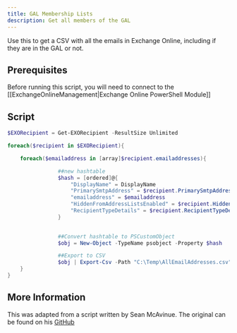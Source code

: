 ```yaml
---
title: GAL Membership Lists
description: Get all members of the GAL
---
```

Use this to get a CSV with all the emails in Exchange Online, including if they are in the GAL or not.

## Prerequisites

Before running this script, you will need to connect to the [[ExchangeOnlineManagement|Exchange Online PowerShell Module]]

## Script

```PowerShell
$EXORecipient = Get-EXORecipient -ResultSize Unlimited

foreach($recipient in $EXORecipient){

    foreach($emailaddress in [array]$recipient.emailaddresses){

                ##new hashtable
                $hash = [ordered]@{
                    "DisplayName" = DisplayName
                    "PrimarySmtpAddress" = $recipient.PrimarySmtpAddress
                    "emailaddress" = $emailaddress
                    "HiddenFromAddressListsEnabled" = $recipient.HiddenFromAddressListsEnabled
                    "RecipientTypeDetails" = $recipient.RecipientTypeDetails
                }

                
                ##Convert hashtable to PSCustomObject
                $obj = New-Object -TypeName psobject -Property $hash

                ##Export to CSV
                $obj | Export-Csv -Path "C:\Temp\AllEmailAddresses.csv" -Append -NoTypeInformation
    }
}
```

## More Information

This was adapted from a script written by Sean McAvinue. The original can be found on his [GitHub](https://github.com/smcavinue/AdminSeanMc/blob/master/Exchange%20Online%20Scripts/Get-AllemailAddresses.ps1)
